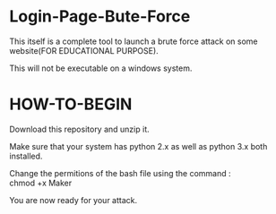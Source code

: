 # Login-Page-Bute-Force
This itself is a complete tool to launch a brute force attack on some website(FOR EDUCATIONAL PURPOSE).

This will not be executable on a windows system.

# HOW-TO-BEGIN
Download this repository and unzip it.  
  
Make sure that your system has python 2.x as well as python 3.x both installed.  
  
Change the permitions of the bash file using the command :  
chmod +x Maker  
  
You are now ready for your attack.  
